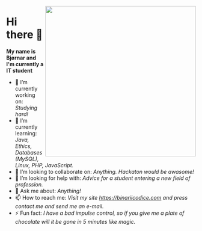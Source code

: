 <img src="https://github.com/binariicodice/binariicodice/blob/main/BB-logo-uten-bakgrunn.png" 
     width="400"
     height="400"
     align="right">

<h1>Hi there 👋</h1>
<b>My name is Bjørnar and I'm currently a IT student</b>


- 🔭 I’m currently working on: *Studying hard!*
- 🌱 I’m currently learning: *Java, Ethics, Databases (MySQL), Linux, PHP, JavaScript.*
- 👯 I’m looking to collaborate on: *Anything. Hackaton would be awasome!*
- 🤔 I’m looking for help with: *Advice for a student entering a new field of profession.*
- 💬 Ask me about: *Anything!*
- 📫 How to reach me: *Visit my site https://binariicodice.com and press contact me and send me an e-mail.*
- ⚡ Fun fact: *I have a bad impulse control, so if you give me a plate of chocolate will it be gone in 5 minutes like magic.*
